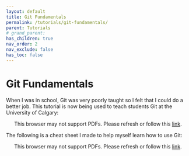 ```yaml
---
layout: default
title: Git Fundamentals
permalink: /tutorials/git-fundamentals/
parent: Tutorials
# grand_parent: 
has_children: true
nav_order: 2
nav_exclude: false
has_toc: false
---
```


# Git Fundamentals

When I was in school, Git was very poorly taught so I felt that I could do a better job. This tutorial is now being used to teach students Git at the University of Calgary:

<p align="center">
    <object data="https://drive.google.com/viewerng/viewer?embedded=true&url=https://raw.githubusercontent.com/sirpaulmcd/Software-Cheat-Sheets/master/Git/Git-Basics/Git-Basics.pdf" type="application/pdf" width="725px" height="725px">
        <p>
            This browser may not support PDFs. Please refresh or follow this
            <a href="https://drive.google.com/viewerng/viewer?embedded=true&url=https://raw.githubusercontent.com/sirpaulmcd/Software-Cheat-Sheets/master/Git/Git-Basics/Git-Basics.pdf">link</a>.
        </p>
    </object>
</p>

The following is a cheat sheet I made to help myself learn how to use Git:

<p align="center">
    <object data="https://drive.google.com/viewerng/viewer?embedded=true&url=https://raw.githubusercontent.com/sirpaulmcd/Software-Cheat-Sheets/master/Git/Git-Cheat-Sheet.pdf" type="application/pdf" width="725px" height="725px">
        <p>
            This browser may not support PDFs. Please refresh or follow this
            <a href="https://drive.google.com/viewerng/viewer?embedded=true&url=https://raw.githubusercontent.com/sirpaulmcd/Software-Cheat-Sheets/master/Git/Git-Cheat-Sheet.pdf">link</a>.
        </p>
    </object>
</p>